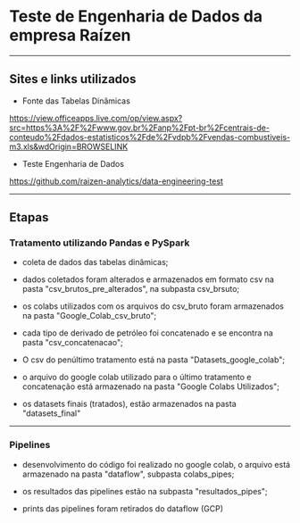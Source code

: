 # Teste de Engenharia de Dados da empresa Raízen

<hr>

## Sites e links utilizados

- Fonte das Tabelas Dinâmicas

https://view.officeapps.live.com/op/view.aspx?src=https%3A%2F%2Fwww.gov.br%2Fanp%2Fpt-br%2Fcentrais-de-conteudo%2Fdados-estatisticos%2Fde%2Fvdpb%2Fvendas-combustiveis-m3.xls&wdOrigin=BROWSELINK

- Teste Engenharia de Dados

https://github.com/raizen-analytics/data-engineering-test

<hr>

## Etapas

### Tratamento utilizando Pandas e PySpark

- coleta de dados das tabelas dinâmicas; 

- dados coletados foram alterados e armazenados em formato csv na pasta "csv_brutos_pre_alterados", na subpasta csv_brsuto;

- os colabs utilizados com os arquivos do csv_bruto foram armazenados na pasta "Google_Colab_csv_bruto";

- cada tipo de derivado de petróleo foi concatenado e se encontra na pasta "csv_concatenacao";

- O csv do penúltimo tratamento está na pasta "Datasets_google_colab"; 

- o arquivo do google colab utilizado para o último tratamento e concatenação está armazenado na pasta "Google Colabs Utilizados";

- os datasets finais (tratados), estão armazenados na pasta "datasets_final"

<hr>

### Pipelines

- desenvolvimento do código foi realizado no google colab, o arquivo está armazenado na pasta "dataflow", subpasta colabs_pipes;

- os resultados das pipelines estão na subpasta "resultados_pipes";

- prints das pipelines foram retirados do dataflow (GCP)



